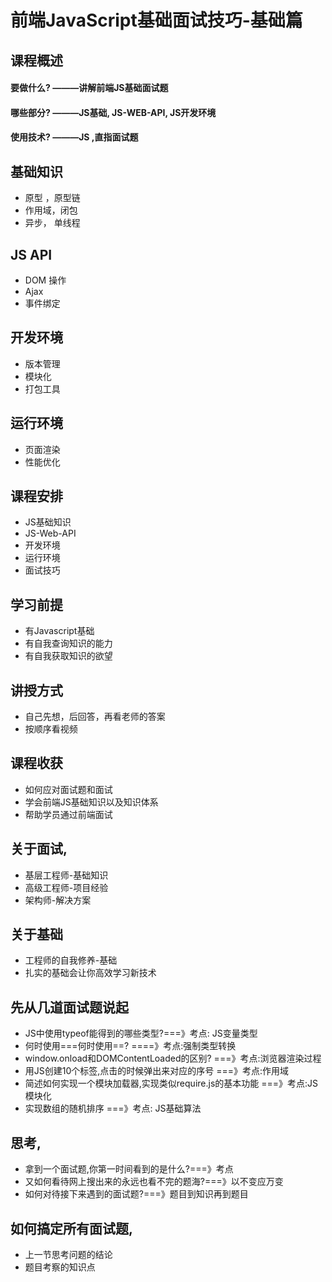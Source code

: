 # 前端JavaScript基础面试技巧-基础篇
## 课程概述
#### 要做什么?  ———讲解前端JS基础面试题
#### 哪些部分?  ———JS基础, JS-WEB-API, JS开发环境
#### 使用技术?  ———JS ,直指面试题

## 基础知识
- 原型 ，原型链
- 作用域，闭包
- 异步， 单线程

## JS API
- DOM 操作
- Ajax
- 事件绑定

## 开发环境
- 版本管理
- 模块化
- 打包工具

## 运行环境
- 页面渲染
- 性能优化

## 课程安排
- JS基础知识
- JS-Web-API
- 开发环境
- 运行环境
- 面试技巧

## 学习前提
- 有Javascript基础
- 有自我查询知识的能力
- 有自我获取知识的欲望

## 讲授方式
- 自己先想，后回答，再看老师的答案
- 按顺序看视频

## 课程收获
- 如何应对面试题和面试
- 学会前端JS基础知识以及知识体系
- 帮助学员通过前端面试

## 关于面试,
- 基层工程师-基础知识
- 高级工程师-项目经验
- 架构师-解决方案

## 关于基础
- 工程师的自我修养-基础
- 扎实的基础会让你高效学习新技术

## 先从几道面试题说起
- JS中使用typeof能得到的哪些类型?===》考点: JS变量类型
- 何时使用===何时使用==?  ====》考点:强制类型转换
- window.onload和DOMContentLoaded的区别?  ===》考点:浏览器渲染过程
- 用JS创建10个<a>标签,点击的时候弹出来对应的序号  ===》考点:作用域
- 简述如何实现一个模块加载器,实现类似require.js的基本功能  ===》考点:JS模块化
- 实现数组的随机排序  ===》考点: JS基础算法

## 思考, 
- 拿到一个面试题,你第一时间看到的是什么?===》考点
- 又如何看待网上搜出来的永远也看不完的题海?===》以不变应万变
- 如何对待接下来遇到的面试题?===》题目到知识再到题目

## 如何搞定所有面试题,
- 上一节思考问题的结论
- 题目考察的知识点













